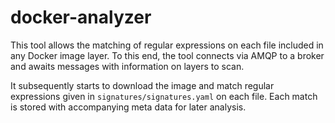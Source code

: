 # docker-analyzer

This tool allows the matching of regular expressions on each file included in any Docker image layer. To this end, the tool connects via AMQP to a broker and awaits messages with information on layers to scan.

It subsequently starts to download the image and match regular expressions given in `signatures/signatures.yaml` on each file. Each match is stored with accompanying meta data for later analysis.